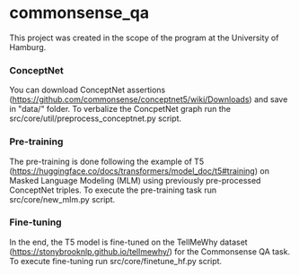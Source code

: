 # commonsense_qa

This project was created in the scope of the program at the University of Hamburg.

### ConceptNet
You can download ConceptNet assertions (https://github.com/commonsense/conceptnet5/wiki/Downloads) and save in "data/" folder.
To verbalize the ConcpetNet graph run the src/core/util/preprocess_conceptnet.py script.

### Pre-training
The pre-training is done following the example of T5 (https://huggingface.co/docs/transformers/model_doc/t5#training) on Masked Language Modeling (MLM) using previously pre-processed ConceptNet triples.
To execute the pre-training task run src/core/new_mlm.py script.

### Fine-tuning
In the end, the T5 model is fine-tuned on the TellMeWhy dataset (https://stonybrooknlp.github.io/tellmewhy/) for the Commonsense QA task.
To execute fine-tuning run src/core/finetune_hf.py script.
